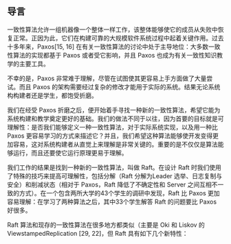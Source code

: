 ## 导言

一致性算法允许一组机器像一个整体一样工作，该整体能够使它的成员从失败中恢复正常。正因为此，它们在构建可靠的大规模软件系统过程中起着关键作用。过去十多年来，Paxos\[15, 16\] 在有关一致性算法的讨论中处于主导地位：大多数一致性算法的实现都基于 Paxos 或者受它影响，并且 Paxos 也成为有关一致性知识教学的主要工具。

不幸的是，Paxos 非常难于理解，尽管在试图使其更容易上手方面做了大量尝试。而且 Paxos 的架构需要经过复杂的修改才能用于实际的系统。结果无论系统构构建者还是学生，都饱受折磨。

我们在经受 Paxos 折磨之后，便开始着手寻找一种新的一致性算法，希望它能为系统构建和教学奠定更好的基础。我们的做法不同于以往，因为首要的目标就是可理解性：是否我们能够定义一种一致性算法，对于实际系统实现，以及用一种比 Paxos 更容易学习的方式来描述它？并且，我们希望这种算法能够使开发变得更加容易，这对系统构建者从直觉上来理解是非常关键的。重要的是不仅仅是算法能够运行，而且还要使它运行原理更易于理解。

我们工作的结果是找到一种新的一致性算法，叫做 Raft。在设计 Raft 时我们使用了特殊的技巧来提高可理解性，包括分解（Raft 分解为Leader 选举、日志复制与安全）和削减状态（相对于 Paxos，Raft 降低了不确定性和 Server 之间互相不一致的方式）。在一个包含两所大学的43个学生的调研中发现，Raft 比 Paxos 更加容易理解：在学习了两种算法之后，其中33个学生解答 Raft 的问题要比 Paxos 好很多。

Raft 算法和现存的一致性算法在很多地方都类似（主要是 Oki 和 Liskov 的 ViewstampedReplication \[29, 22\]，但 Raft 具有如下几个新特性：



